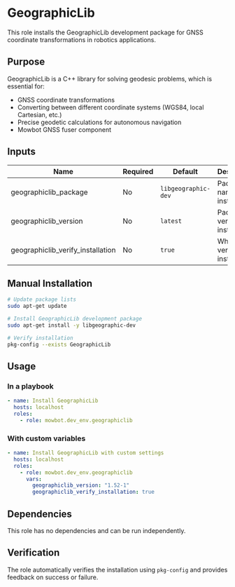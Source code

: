 # GeographicLib

This role installs the GeographicLib development package for GNSS coordinate transformations in robotics applications.

## Purpose

GeographicLib is a C++ library for solving geodesic problems, which is essential for:
- GNSS coordinate transformations
- Converting between different coordinate systems (WGS84, local Cartesian, etc.)
- Precise geodetic calculations for autonomous navigation
- Mowbot GNSS fuser component

## Inputs

| Name | Required | Default | Description |
|------|----------|---------|-------------|
| geographiclib_package | No | `libgeographic-dev` | Package name to install |
| geographiclib_version | No | `latest` | Package version to install |
| geographiclib_verify_installation | No | `true` | Whether to verify installation |

## Manual Installation

```bash
# Update package lists
sudo apt-get update

# Install GeographicLib development package
sudo apt-get install -y libgeographic-dev

# Verify installation
pkg-config --exists GeographicLib
```

## Usage

### In a playbook
```yaml
- name: Install GeographicLib
  hosts: localhost
  roles:
    - role: mowbot.dev_env.geographiclib
```

### With custom variables
```yaml
- name: Install GeographicLib with custom settings
  hosts: localhost
  roles:
    - role: mowbot.dev_env.geographiclib
      vars:
        geographiclib_version: "1.52-1"
        geographiclib_verify_installation: true
```

## Dependencies

This role has no dependencies and can be run independently.

## Verification

The role automatically verifies the installation using `pkg-config` and provides feedback on success or failure.
